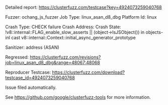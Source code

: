 Detailed report: https://clusterfuzz.com/testcase?key=4924073259040768

Fuzzer: ochang_js_fuzzer
Job Type: linux_asan_d8_dbg
Platform Id: linux

Crash Type: CHECK failure
Crash Address: 
Crash State:
  !v8::internal::FLAG_enable_slow_asserts || (object->IsJSObject()) in objects-inl
  cast
  v8::internal::Context::initial_async_generator_prototype
  
Sanitizer: address (ASAN)

Regressed: https://clusterfuzz.com/revisions?job=linux_asan_d8_dbg&range=48067:48068

Reproducer Testcase: https://clusterfuzz.com/download?testcase_id=4924073259040768

Issue filed automatically.

See https://github.com/google/clusterfuzz-tools for more information.